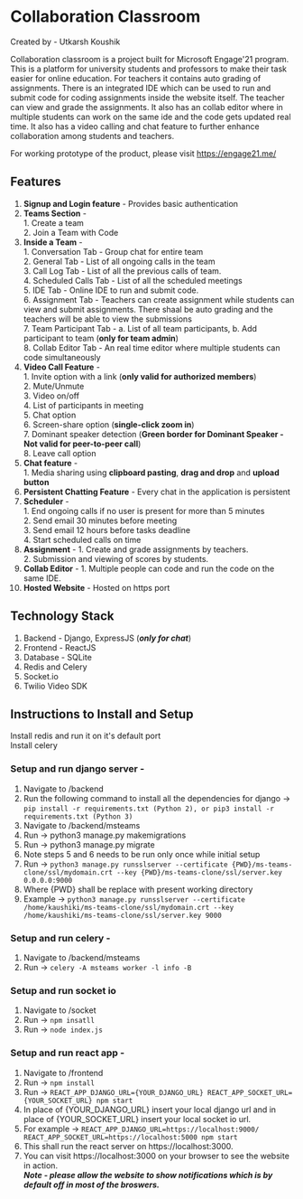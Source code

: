 # Collaboration Classroom
Created by - Utkarsh Koushik

Collaboration classroom is a project built for Microsoft Engage'21 program. This is a platform for university students and professors to make their task easier for online education. For teachers it contains auto grading of assignments. There is an integrated IDE which can be used to run and submit code for coding assignments inside the website itself. The teacher can view and grade the assignments. It also has an collab editor where in multiple students can work on the same ide and the code gets updated real time. It also has a video calling and chat feature to further enhance collaboration among students and teachers.

For working prototype of the product, please visit https://engage21.me/

## Features
1. **Signup and Login feature** - Provides basic authentication
2. **Teams Section** - <br/> 1. Create a team  <br /> 2. Join a Team with Code
3. **Inside a Team** - <br /> 1. Conversation Tab - Group chat for entire team <br /> 2. General Tab - List of all ongoing calls in the team <br /> 3. Call Log Tab - List of all the previous calls of team. <br /> 4. Scheduled Calls Tab - List of all the scheduled meetings <br /> 5. IDE Tab - Online IDE to run and submit code. <br /> 6. Assignment Tab - Teachers can create assignment while students can view and submit assignments. There shaal be auto grading and the teachers will be able to view the submissions <br /> 7. Team Participant Tab - a. List of all team participants, b. Add participant to team (**only for team admin**)<br /> 8. Collab Editor Tab - An real time editor where multiple students can code simultaneously <br />
4. **Video Call Feature** - <br /> 1. Invite option with a link (**only valid for authorized members**) <br /> 2. Mute/Unmute <br /> 3. Video on/off <br /> 4. List of participants in meeting <br /> 5. Chat option <br /> 6. Screen-share option (**single-click zoom in**) <br /> 7. Dominant speaker detection (**Green border for Dominant Speaker - Not valid for peer-to-peer call**) <br /> 8. Leave call option
5. **Chat feature** -<br /> 1. Media sharing using **clipboard pasting**, **drag and drop** and **upload button** <br /> 
6. **Persistent Chatting Feature** - Every chat in the application is persistent
7. **Scheduler** - <br /> 1. End ongoing calls if no user is present for more than 5 minutes <br/> 2. Send email 30 minutes before meeting <br /> 3. Send email 12 hours before tasks deadline <br /> 4. Start scheduled calls on time
8. **Assignment** - 1. Create and grade assignments by teachers. <br /> 2. Submission and viewing of scores by students.
9. **Collab Editor** - 1. Multiple people can code and run the code on the same IDE.
10. **Hosted Website** - Hosted on https port


## Technology Stack
1. Backend - Django, ExpressJS (***only for chat***)
2. Frontend - ReactJS
3. Database - SQLite
4. Redis and Celery
5. Socket.io
6. Twilio Video SDK


## Instructions to Install and Setup
Install redis and run it on it's default port <br />
Install celery

### Setup and run django server - 
1. Navigate to /backend
2. Run the following command to install all the dependencies for django -> ```pip install -r requirements.txt (Python 2), or pip3 install -r requirements.txt (Python 3)```
3. Navigate to /backend/msteams
4. Run -> python3 manage.py makemigrations
5. Run -> python3 manage.py migrate
6. Note steps 5 and 6 needs to be run only once while initial setup
7. Run -> ```python3 manage.py runsslserver --certificate {PWD}/ms-teams-clone/ssl/mydomain.crt --key {PWD}/ms-teams-clone/ssl/server.key 0.0.0.0:9000```
8. Where {PWD} shall be replace with present working directory
9. Example -> ```python3 manage.py runsslserver --certificate /home/kaushiki/ms-teams-clone/ssl/mydomain.crt --key /home/kaushiki/ms-teams-clone/ssl/server.key 9000```

### Setup and run celery - 
1. Navigate to /backend/msteams
2. Run -> ```celery -A msteams worker -l info -B```

### Setup and run socket io
1. Navigate to /socket
2. Run -> ```npm insatll```
3. Run -> ```node index.js```

### Setup and run react app - 
1. Navigate to /frontend
2. Run -> ```npm install```
3. Run -> ```REACT_APP_DJANGO_URL={YOUR_DJANGO_URL} REACT_APP_SOCKET_URL={YOUR_SOCKET_URL} npm start```
4. In place of {YOUR_DJANGO_URL} insert your local django url and in place of {YOUR_SOCKET_URL} insert your local socket io url.
5. For example -> ```REACT_APP_DJANGO_URL=https://localhost:9000/ REACT_APP_SOCKET_URL=https://localhost:5000 npm start```
6. This shall run the react server on https://localhost:3000.
7. You can visit https://localhost:3000 on your browser to see the website in action. <br />
***Note - please allow the website to show notifications which is by default off in most of the broswers.***

















